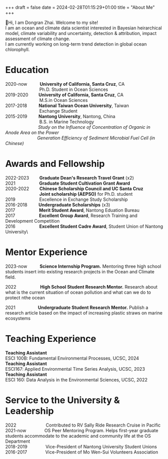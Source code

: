 +++ 
draft = false 
date = 2024-02-28T01:15:29+01:00 
title = "About Me" 
+++

:wave:Hi, I am Dongran Zhai. Welcome to my site!\
I am an ocean and climate data scientist interested in Bayesian heirarchical model, climate variability and uncertainty, detection & attribution, impact assessment of climate change.\
I am currently working on long-term trend detection in global ocean chlorophyll.

# Education

2020-now  &emsp; &emsp; **University of California, Santa Cruz**, CA\
&emsp; &emsp; &emsp; &emsp; &emsp; &emsp; Ph.D. Student in Ocean Sciences\
2019-2020 &emsp; &ensp; **University of California, Santa Cruz**, CA\
&emsp; &emsp; &emsp; &emsp; &emsp; &emsp; M.S.in Ocean Sciences\
2017-2018 &ensp; &ensp; &ensp; **National Taiwan Ocean University**, Taiwan\
&emsp; &emsp; &emsp; &emsp; &emsp; &emsp; Exchange Student\
2015-2019 &emsp; &emsp;**Nantong University**, Nantong, China\
&emsp; &emsp; &emsp; &emsp; &emsp; &emsp; B.S. in Marine Technology\
&emsp; &emsp; &emsp; &emsp; &emsp; &emsp;*Study on the Influence of Concentration of Organic in Anode Area on the Power\
&emsp; &emsp; &emsp; &emsp; &emsp; &ensp; Generation Efficiency of Sediment Microbial Fuel Cell (in Chinese)*


# Awards and Fellowship

2022-2023 &emsp; &ensp; **Graduate Dean's Research Travel Grant** (x2)\
2021  &emsp; &emsp; &emsp; &emsp;  **Graduate Student Cultivation Grant Award**\
2020-2022 &emsp; &ensp; **Chinese Scholarship Council and UC Santa Cruz**\
&emsp; &emsp; &emsp; &emsp; &emsp; &emsp;   **Joint scholarship (AEPSO)** for Ph.D. student\
2019 &emsp; &emsp; &emsp; &emsp; Excellence in Exchange Study Scholarship\
2016-2018 &emsp;&emsp;  **Undergraduate Scholarships** (x3)\
2017 &emsp; &emsp; &emsp; &emsp; **Merit Student Award**, Nantong Eduation Bureau\
2017 &emsp; &emsp; &emsp; &emsp; **Excellent Group Award**, Research Training and Development Competition\
2016 &emsp; &emsp; &emsp; &emsp; **Excellent Student Cadre Award**, Student Union of Nantong University\

# Mentor Experience

2023-now &emsp; &emsp; **Science Internship Program.** Mentoring three high school students insert into existing research projects in the Ocean and Climate field.

2022 &emsp; &emsp; &emsp; &emsp; **High School Student Research Mentor.** Research about what is the current situation of ocean pollution and what can we do to protect nthe ocean

2021 &emsp; &emsp;&emsp; &emsp; **Undergraduate Student Research Mentor.** Publish a research article based on the impact of increasing plastic straws on marine ecosystems



# Teaching Experience

**Teaching Assistant**\
ESCI 100B: Fundamental Environmental Processes, UCSC, 2024\
**Teaching Assistant**\
ESCI167: Applied Environmental Time Series Analysis, UCSC, 2023\
**Teaching Assistant**\
ESCI 160: Data Analysis in the Environmental Sciences, UCSC, 2022


# Service to the University & Leadership

2022 &emsp; &emsp; &emsp; &emsp; &emsp; Contributed to RV Sally Ride Research Cruise in Pacific\
2021-now &emsp; &emsp; &emsp; OS Peer Mentoring Program. Helps first-year graduate students accommodate to the academic and community life at the OS Department\
2018-2019 &emsp; &emsp; &emsp; Vice-President of Nantong University Student Unions\
2016-2017 &emsp; &emsp; &emsp;  Vice-President of Mo Wen-Sui Volunteers Association